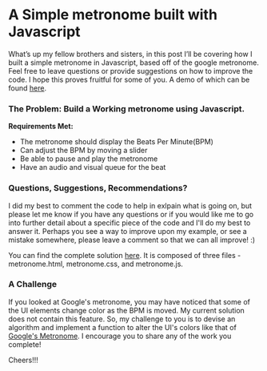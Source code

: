 # A Simple metronome built with Javascript


What’s up my fellow brothers and sisters, in this post I’ll be covering how I built a simple metronome in Javascript, based off of the google metronome. Feel free to leave questions or provide suggestions on how to improve the code. I hope this proves fruitful for some of you. A demo of which can be found [here]().

### The Problem: Build a Working metronome using Javascript.

**Requirements Met:**

* The metronome should display the Beats Per Minute(BPM)
* Can adjust the BPM by moving a slider
* Be able to pause and play the metronome
* Have an audio and visual queue for the beat

### Questions, Suggestions, Recommendations?

I did my best to comment the code to help in exlpain what is going on, but
please let me know if you have any questions or if you would like me to go into further detail about a specific piece of the code and I'll do my best to answer it. Perhaps you see a way to improve upon my example, or see a mistake somewhere, please leave a comment so that we can all improve! :)

You can find the complete solution [here](). It is composed of three files - metronome.html, metronome.css, and metronome.js.

### A Challenge

If you looked at Google's metronome, you may have noticed that some of the UI elements change color as the BPM is moved. My current solution does not contain this feature. So, my challenge to you is to devise an algorithm and implement a function to alter the UI's colors like that of [Google's Metronome](). I encourage you to share any of the work you complete!

Cheers!!!